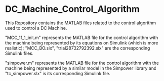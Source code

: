 # DC_Machine_Control_Algorithm
This Repository contains the MATLAB files related to the control algorithm used to control a DC Machine.


"MCC_11_1_init.m" represents the MATLAB file for the control algorithm with the machine being represented by its equations on Simulink (which is more realistic); "MCC_BO.slx", "trial28732792392.slx" are the corresponding Simulink files.

"simpower.m" represents the MATLAB file for the control algorithm with the machine being represented by a similar model in the Simpower library and "tc_simpower.slx" is its corresponding Simulink file.
